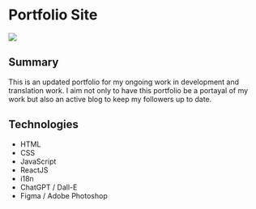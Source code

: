 # Portfolio Site

<img src="./src/PortfolioSiteCS.gif">

## Summary

This is an updated portfolio for my ongoing work in development and translation work. I aim not only to have this portfolio be a portayal of my work but also an active blog to keep my followers up to date.

## Technologies

- HTML
- CSS
- JavaScript
- ReactJS
- i18n
- ChatGPT / Dall-E
- Figma / Adobe Photoshop

